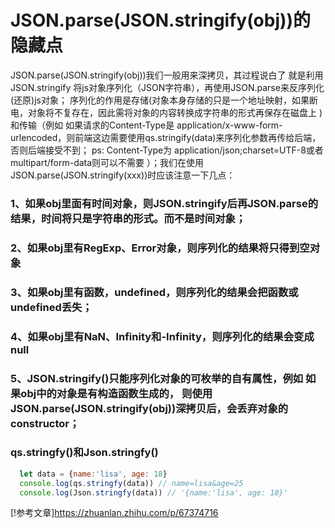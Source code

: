 # JSON.parse(JSON.stringify(obj))的隐藏点
JSON.parse(JSON.stringify(obj))我们一般用来深拷贝，其过程说白了 就是利用JSON.stringify 将js对象序列化（JSON字符串），再使用JSON.parse来反序列化(还原)js对象；
序列化的作用是存储(对象本身存储的只是一个地址映射，如果断电，对象将不复存在，因此需将对象的内容转换成字符串的形式再保存在磁盘上 )和传输（例如 如果请求的Content-Type是 application/x-www-form-urlencoded，则前端这边需要使用qs.stringify(data)来序列化参数再传给后端，否则后端接受不到； ps: Content-Type为 application/json;charset=UTF-8或者 multipart/form-data则可以不需要 ）；我们在使用 JSON.parse(JSON.stringify(xxx))时应该注意一下几点：
 ### 1、如果obj里面有时间对象，则JSON.stringify后再JSON.parse的结果，时间将只是字符串的形式。而不是时间对象；
 ### 2、如果obj里有RegExp、Error对象，则序列化的结果将只得到空对象
 ### 3、如果obj里有函数，undefined，则序列化的结果会把函数或 undefined丢失；
 ### 4、如果obj里有NaN、Infinity和-Infinity，则序列化的结果会变成null
 ### 5、JSON.stringify()只能序列化对象的可枚举的自有属性，例如 如果obj中的对象是有构造函数生成的， 则使用JSON.parse(JSON.stringify(obj))深拷贝后，会丢弃对象的constructor；

 ### qs.stringfy()和Json.stringfy()
  ```js
    let data = {name:'lisa', age: 18}
    console.log(qs.stringfy(data)) // name=lisa&age=25
    console.log(Json.stringfy(data)) // '{name:'lisa', age: 18}'
  ```
[!参考文章]https://zhuanlan.zhihu.com/p/67374716
